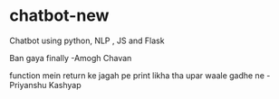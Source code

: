 # chatbot-new
Chatbot using python, NLP , JS and Flask

Ban gaya finally 
          -Amogh Chavan
          
 function mein return ke jagah pe print likha tha upar waale gadhe ne
          -Priyanshu Kashyap
